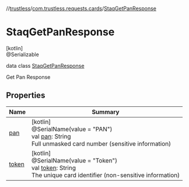 //[trustless](../../../index.md)/[com.trustless.requests.cards](../index.md)/[StaqGetPanResponse](index.md)

# StaqGetPanResponse

[kotlin]\
@Serializable

data class [StaqGetPanResponse](index.md)

Get Pan Response

## Properties

| Name | Summary |
|---|---|
| [pan](pan.md) | [kotlin]<br>@SerialName(value = &quot;PAN&quot;)<br>val [pan](pan.md): String<br>Full unmasked card number (sensitive information) |
| [token](token.md) | [kotlin]<br>@SerialName(value = &quot;Token&quot;)<br>val [token](token.md): String<br>The unique card identifier (non-sensitive information) |
